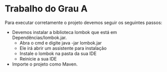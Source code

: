 # Trabalho do Grau A

Para executar corretamente o projeto devemos seguir os seguintes passos:

  - Devemos instalar a biblioteca lombok que está em Dependências/lombok.jar.
    - Abra o cmd e digite java -jar lombok.jar
    - Ele irá abrir um assistente para instalação
    - Instale o lombok na pasta da sua IDE
    - Reinicie a sua IDE
  - Importe o projeto como Maven.
